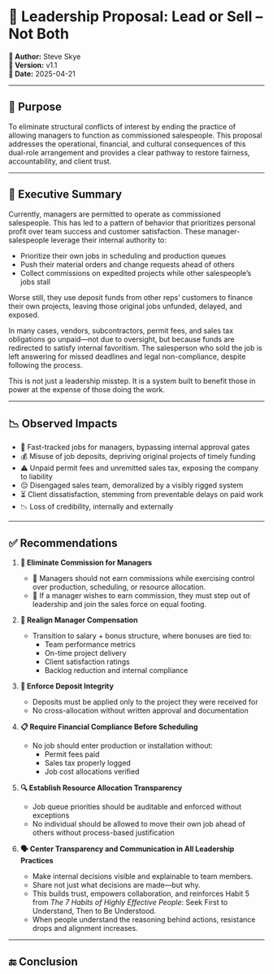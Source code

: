 # 🧾 Leadership Proposal: Lead or Sell – Not Both

**👤 Author:** Steve Skye  
**📄 Version:** v1.1  
**📅 Date:** 2025-04-21

---

## 🎯 Purpose

To eliminate structural conflicts of interest by ending the practice of allowing managers to function as commissioned salespeople. This proposal addresses the operational, financial, and cultural consequences of this dual-role arrangement and provides a clear pathway to restore fairness, accountability, and client trust.

---

## 🧠 Executive Summary

Currently, managers are permitted to operate as commissioned salespeople. This has led to a pattern of behavior that prioritizes personal profit over team success and customer satisfaction. These manager-salespeople leverage their internal authority to:

- Prioritize their own jobs in scheduling and production queues  
- Push their material orders and change requests ahead of others  
- Collect commissions on expedited projects while other salespeople’s jobs stall  

Worse still, they use deposit funds from other reps’ customers to finance their own projects, leaving those original jobs unfunded, delayed, and exposed.

In many cases, vendors, subcontractors, permit fees, and sales tax obligations go unpaid—not due to oversight, but because funds are redirected to satisfy internal favoritism. The salesperson who sold the job is left answering for missed deadlines and legal non-compliance, despite following the process.

This is not just a leadership misstep. It is a system built to benefit those in power at the expense of those doing the work.

---

## 📉 Observed Impacts

- 🚀 Fast-tracked jobs for managers, bypassing internal approval gates  
- 💰 Misuse of job deposits, depriving original projects of timely funding  
- ⚠️ Unpaid permit fees and unremitted sales tax, exposing the company to liability  
- 😔 Disengaged sales team, demoralized by a visibly rigged system  
- ⏳ Client dissatisfaction, stemming from preventable delays on paid work  
- 📉 Loss of credibility, internally and externally  

---

## ✅ Recommendations

1. **🚫 Eliminate Commission for Managers**  
   - 👔 Managers should not earn commissions while exercising control over production, scheduling, or resource allocation.  
   - 🔄 If a manager wishes to earn commission, they must step out of leadership and join the sales force on equal footing.  

2. **💼 Realign Manager Compensation**  
   - Transition to salary + bonus structure, where bonuses are tied to:  
     - Team performance metrics  
     - On-time project delivery  
     - Client satisfaction ratings  
     - Backlog reduction and internal compliance  

3. **📑 Enforce Deposit Integrity**  
   - Deposits must be applied only to the project they were received for  
   - No cross-allocation without written approval and documentation  

4. **📋 Require Financial Compliance Before Scheduling**  
   - No job should enter production or installation without:  
     - Permit fees paid  
     - Sales tax properly logged  
     - Job cost allocations verified  

5. **🔍 Establish Resource Allocation Transparency**  
   - Job queue priorities should be auditable and enforced without exceptions  
   - No individual should be allowed to move their own job ahead of others without process-based justification  

6. **🗣️ Center Transparency and Communication in All Leadership Practices**  
   - Make internal decisions visible and explainable to team members.  
   - Share not just what decisions are made—but why.  
   - This builds trust, empowers collaboration, and reinforces Habit 5 from *The 7 Habits of Highly Effective People*: Seek First to Understand, Then to Be Understood.  
   - When people understand the reasoning behind actions, resistance drops and alignment increases.  

---

## 🔚 Conclusion
